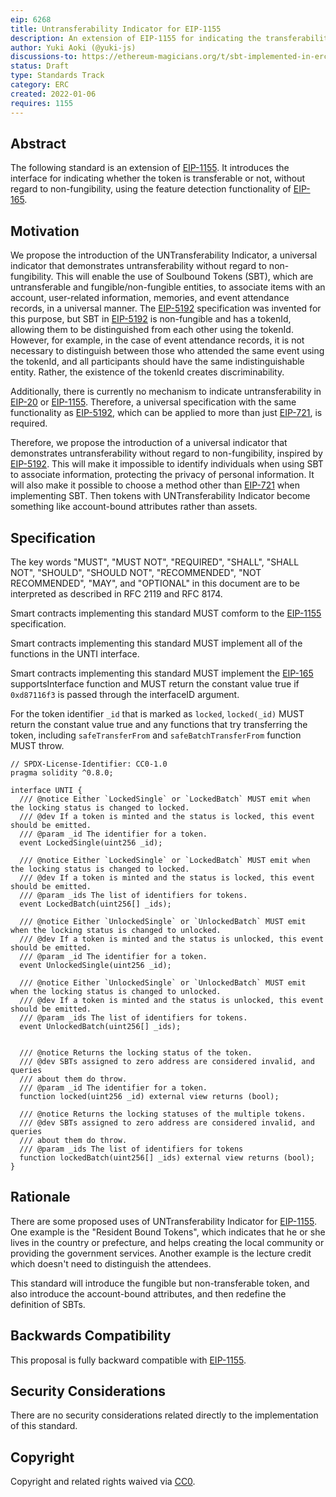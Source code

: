 ```yaml
---
eip: 6268
title: Untransferability Indicator for EIP-1155
description: An extension of EIP-1155 for indicating the transferability of the token.
author: Yuki Aoki (@yuki-js)
discussions-to: https://ethereum-magicians.org/t/sbt-implemented-in-erc1155/12182
status: Draft
type: Standards Track
category: ERC
created: 2022-01-06
requires: 1155
---
```


## Abstract

The following standard is an extension of [EIP-1155](./eip-1155.md). It introduces the interface for indicating whether the token is transferable or not, without regard to non-fungibility, using the feature detection functionality of [EIP-165](./eip-165.md).

## Motivation

We propose the introduction of the UNTransferability Indicator, a universal indicator that demonstrates untransferability without regard to non-fungibility. This will enable the use of Soulbound Tokens (SBT), which are untransferable and fungible/non-fungible entities, to associate items with an account, user-related information, memories, and event attendance records, in a universal manner. The [EIP-5192](./eip-5192.md) specification was invented for this purpose, but SBT in [EIP-5192](./eip-5192.md) is non-fungible and has a tokenId, allowing them to be distinguished from each other using the tokenId. However, for example, in the case of event attendance records, it is not necessary to distinguish between those who attended the same event using the tokenId, and all participants should have the same indistinguishable entity. Rather, the existence of the tokenId creates discriminability.

Additionally, there is currently no mechanism to indicate untransferability in [EIP-20](./eip-20.md) or [EIP-1155](./eip-1155.md). Therefore, a universal specification with the same functionality as [EIP-5192](./eip-5192.md), which can be applied to more than just [EIP-721](./eip-721.md), is required.

Therefore, we propose the introduction of a universal indicator that demonstrates untransferability without regard to non-fungibility, inspired by [EIP-5192](./eip-5192.md). This will make it impossible to identify individuals when using SBT to associate information, protecting the privacy of personal information. It will also make it possible to choose a method other than [EIP-721](./eip-721.md) when implementing SBT. Then tokens with UNTransferability Indicator become something like account-bound attributes rather than assets.

## Specification

The key words "MUST", "MUST NOT", "REQUIRED", "SHALL", "SHALL NOT", "SHOULD", "SHOULD NOT", "RECOMMENDED", "NOT RECOMMENDED", "MAY", and "OPTIONAL" in this document are to be interpreted as described in RFC 2119 and RFC 8174.

Smart contracts implementing this standard MUST comform to the [EIP-1155](./eip-1155.md) specification.

Smart contracts implementing this standard MUST implement all of the functions in the UNTI interface.

Smart contracts implementing this standard MUST implement the [EIP-165](./eip-165.md) supportsInterface function and MUST return the constant value true if `0xd87116f3` is passed through the interfaceID argument.

For the token identifier `_id` that is marked as `locked`, `locked(_id)` MUST return the constant value true and any functions that try transferring the token, including `safeTransferFrom` and `safeBatchTransferFrom` function MUST throw.

```solidity
// SPDX-License-Identifier: CC0-1.0
pragma solidity ^0.8.0;

interface UNTI {
  /// @notice Either `LockedSingle` or `LockedBatch` MUST emit when the locking status is changed to locked.
  /// @dev If a token is minted and the status is locked, this event should be emitted.
  /// @param _id The identifier for a token.
  event LockedSingle(uint256 _id);

  /// @notice Either `LockedSingle` or `LockedBatch` MUST emit when the locking status is changed to locked.
  /// @dev If a token is minted and the status is locked, this event should be emitted.
  /// @param _ids The list of identifiers for tokens.
  event LockedBatch(uint256[] _ids);

  /// @notice Either `UnlockedSingle` or `UnlockedBatch` MUST emit when the locking status is changed to unlocked.
  /// @dev If a token is minted and the status is unlocked, this event should be emitted.
  /// @param _id The identifier for a token.
  event UnlockedSingle(uint256 _id);

  /// @notice Either `UnlockedSingle` or `UnlockedBatch` MUST emit when the locking status is changed to unlocked.
  /// @dev If a token is minted and the status is unlocked, this event should be emitted.
  /// @param _ids The list of identifiers for tokens.
  event UnlockedBatch(uint256[] _ids);


  /// @notice Returns the locking status of the token.
  /// @dev SBTs assigned to zero address are considered invalid, and queries
  /// about them do throw.
  /// @param _id The identifier for a token.
  function locked(uint256 _id) external view returns (bool);

  /// @notice Returns the locking statuses of the multiple tokens.
  /// @dev SBTs assigned to zero address are considered invalid, and queries
  /// about them do throw.
  /// @param _ids The list of identifiers for tokens
  function lockedBatch(uint256[] _ids) external view returns (bool);
}
```

## Rationale

There are some proposed uses of UNTransferability Indicator for [EIP-1155](./eip-1155.md). One example is the "Resident Bound Tokens", which indicates that he or she lives in the country or prefecture, and helps creating the local community or providing the government services. Another example is the lecture credit which doesn't need to distinguish the attendees.

This standard will introduce the fungible but non-transferable token, and also introduce the account-bound attributes, and then redefine the definition of SBTs.

## Backwards Compatibility

This proposal is fully backward compatible with [EIP-1155](./eip-1155.md).

## Security Considerations

There are no security considerations related directly to the implementation of this standard.

## Copyright

Copyright and related rights waived via [CC0](../LICENSE.md).
